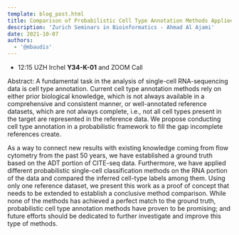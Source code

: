 ```yaml
---
template: blog_post.html
title: Comparison of Probabilistic Cell Type Annotation Methods Applied to Immunological CITE-seq Data
description: 'Zurich Seminars in Bioinformatics - Ahmad Al Ajami'
date: 2021-10-07
authors:
  - '@mbaudis'
---
```


* 12:15 UZH Irchel **Y34-K-01** and ZOOM Call


Abstract: A fundamental task in the analysis of single-cell RNA-sequencing data is cell type annotation. Current cell type annotation methods rely on either prior biological knowledge, which is not always available in a comprehensive and consistent manner, or well-annotated reference datasets, which are not always complete, i.e., not all cell types present in the target are represented in the reference data. We propose conducting cell type annotation in a probabilistic framework to fill the gap incomplete references create.<!--more-->

As a way to connect new results with existing knowledge coming from flow cytometry from the past 50 years, we have established a ground truth based on the ADT portion of CITE-seq data. Furthermore, we have applied different probabilistic single-cell classification methods on the RNA portion of the data and compared the inferred cell-type labels among them. Using only one reference dataset, we present this work as a proof of concept that needs to be extended to establish a conclusive method comparison. While none of the methods has achieved a perfect match to the ground truth, probabilistic cell type annotation methods have proven to be promising; and future efforts should be dedicated to further investigate and improve this type of methods.
